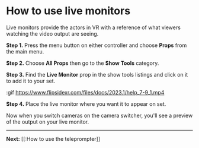 # How to use live monitors

Live monitors provide the actors in VR with a reference of what viewers watching the video output are seeing.

**Step 1.** Press the menu button on either controller and choose **Props** from the main menu.

**Step 2.** Choose **All Props** then go to the **Show Tools** category.

**Step 3.** Find the **Live Monitor** prop in the show tools listings and click on it to add it to your set.

:gif https://www.flipsidexr.com/files/docs/2023.1/help_7-9_1.mp4

**Step 4.** Place the live monitor where you want it to appear on set.

Now when you switch cameras on the camera switcher, you'll see a preview of the output on your live monitor.

---

**Next:** [[:How to use the teleprompter]]
